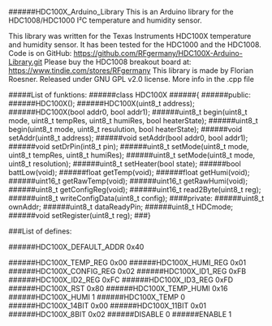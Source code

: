 
######HDC100X_Arduino_Library
This is an Arduino library for the HDC1008/HDC1000 I²C temperature and humidity sensor.

This library was written for the Texas Instruments HDC100X temperature and humidity sensor.
It has been tested for the HDC1000 and the HDC1008.
Code is on GitHub: https://github.com/RFgermany/HDC100X-Arduino-Library.git
Please buy the HDC1008 breakout board at: https://www.tindie.com/stores/RFgermany
This library is made by Florian Roesner.
Released under GNU GPL v2.0 license.
More info in the .cpp file

#####List of funktions:
######class HDC100X
######{
######public:
######HDC100X();
######HDC100X(uint8_t address);
######HDC100X(bool addr0, bool addr1);
######uint8_t begin(uint8_t mode, uint8_t tempRes, uint8_t humiRes, bool heaterState);
######uint8_t begin(uint8_t mode, uint8_t resulution, bool heaterState);
######void setAddr(uint8_t address);
######void setAddr(bool addr0, bool addr1);
######void setDrPin(int8_t pin);
######uint8_t setMode(uint8_t mode, uint8_t tempRes, uint8_t humiRes);
######uint8_t setMode(uint8_t mode, uint8_t resolution);
######uint8_t setHeater(bool state);
######bool battLow(void);
######float getTemp(void);
######float getHumi(void);
######uint16_t getRawTemp(void);
######uint16_t getRawHumi(void);
######uint8_t getConfigReg(void);
######uint16_t read2Byte(uint8_t reg);
######uint8_t writeConfigData(uint8_t config);
####private:
######uint8_t ownAddr;
######uint8_t dataReadyPin;
######uint8_t HDCmode;
######void setRegister(uint8_t reg);
###}


###List of defines:

######HDC100X_DEFAULT_ADDR		0x40

######HDC100X_TEMP_REG			0x00
######HDC100X_HUMI_REG			0x01
######HDC100X_CONFIG_REG			0x02
######HDC100X_ID1_REG				0xFB
######HDC100X_ID2_REG				0xFC
######HDC100X_ID3_REG				0xFD
######HDC100X_RST					0x80
######HDC100X_TEMP_HUMI			0x16
######HDC100X_HUMI				1
######HDC100X_TEMP				0
######HDC100X_14BIT				0x00
######HDC100X_11BIT				0x01
######HDC100X_8BIT				0x02
######DISABLE						0
######ENABLE						1
